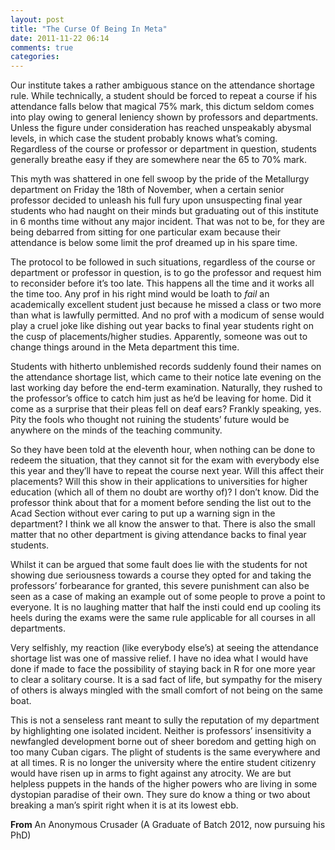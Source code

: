 ```yaml
---
layout: post
title: "The Curse Of Being In Meta"
date: 2011-11-22 06:14
comments: true
categories: 
---
```


Our institute takes a rather ambiguous stance on the attendance shortage rule. While technically, a student should be forced to repeat a course if his attendance falls below that magical 75% mark, this dictum seldom comes into play owing to general leniency shown by professors and departments. Unless the figure under consideration has reached unspeakably abysmal levels, in which case the student probably knows what’s coming. Regardless of the course or professor or department in question, students generally breathe easy if they are somewhere near the 65 to 70% mark.

This myth was shattered in one fell swoop by the pride of the Metallurgy department on Friday the 18th of November, when a certain senior professor decided to unleash his full fury upon unsuspecting final year students who had naught on their minds but graduating out of this institute in 6 months time without any major incident. That was not to be, for they are being debarred from sitting for one particular exam because their attendance is below some limit the prof dreamed up in his spare time.

<!--more-->
The protocol to be followed in such situations, regardless of the course or department or professor in question, is to go the professor and request him to reconsider before it’s too late. This happens all the time and it works all the time too. Any prof in his right mind would be loath to <em>fail</em> an academically excellent student just because he missed a class or two more than what is lawfully permitted. And no prof with a modicum of sense would play a cruel joke like dishing out year backs to final year students right on the cusp of placements/higher studies. Apparently, someone was out to change things around in the Meta department this time.

Students with hitherto unblemished records suddenly found their names on the attendance shortage list, which came to their notice late evening on the last working day before the end-term examination. Naturally, they rushed to the professor’s office to catch him just as he’d be leaving for home. Did it come as a surprise that their pleas fell on deaf ears? Frankly speaking, yes. Pity the fools who thought not ruining the students’ future would be anywhere on the minds of the teaching community.

So they have been told at the eleventh hour, when nothing can be done to redeem the situation, that they cannot sit for the exam with everybody else this year and they’ll have to repeat the course next year. Will this affect their placements? Will this show in their applications to universities for higher education (which all of them no doubt are worthy of)? I don’t know. Did the professor think about that for a moment before sending the list out to the Acad Section without ever caring to put up a warning sign in the department? I think we all know the answer to that. There is also the small matter that no other department is giving attendance backs to final year students.

Whilst it can be argued that some fault does lie with the students for not showing due seriousness towards a course they opted for and taking the professors’ forbearance for granted, this severe punishment can also be seen as a case of making an example out of some people to prove a point to everyone. It is no laughing matter that half the insti could end up cooling its heels during the exams were the same rule applicable for all courses in all departments. 

Very selfishly, my reaction (like everybody else’s) at seeing the attendance shortage list was one of massive relief. I have no idea what I would have done if made to face the possibility of staying back in R for one more year to clear a solitary course. It is a sad fact of life, but sympathy for the misery of others is always mingled with the small comfort of not being on the same boat.

This is not a senseless rant meant to sully the reputation of my department by highlighting one isolated incident. Neither is professors’ insensitivity a newfangled development borne out of sheer boredom and getting high on too many Cuban cigars. The plight of students is the same everywhere and at all times. R is no longer the university where the entire student citizenry would have risen up in arms to fight against any atrocity. We are but helpless puppets in the hands of the higher powers who are living in some dystopian paradise of their own. They sure do know a thing or two about breaking a man’s spirit right when it is at its lowest ebb. 

<strong>From</strong>
An Anonymous Crusader
(A Graduate of Batch 2012, now pursuing his PhD)

